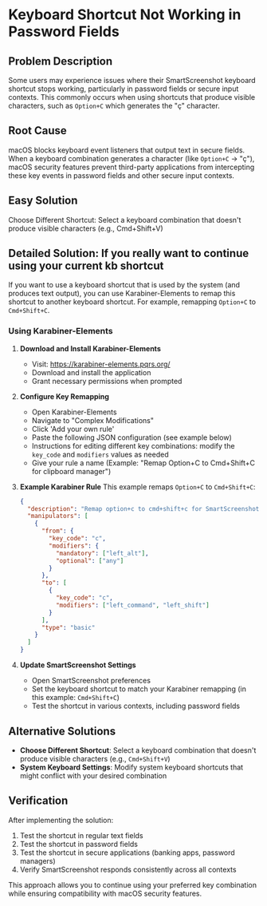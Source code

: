 # Keyboard Shortcut Not Working in Password Fields

## Problem Description

Some users may experience issues where their SmartScreenshot keyboard shortcut stops working, particularly in password fields or secure input contexts. This commonly occurs when using shortcuts that produce visible characters, such as `Option+C` which generates the "ç" character.

## Root Cause

macOS blocks keyboard event listeners that output text in secure fields. When a keyboard combination generates a character (like `Option+C` → "ç"), macOS security features prevent third-party applications from intercepting these key events in password fields and other secure input contexts.

## Easy Solution

Choose Different Shortcut: Select a keyboard combination that doesn't produce visible characters (e.g., Cmd+Shift+V)

## Detailed Solution: If you really want to continue using your current kb shortcut

If you want to use a keyboard shortcut that is used by the system (and produces text output), you can use Karabiner-Elements to remap this shortcut to another keyboard shortcut. For example, remapping `Option+C` to `Cmd+Shift+C`.

### Using Karabiner-Elements

1. **Download and Install Karabiner-Elements**

   - Visit: <https://karabiner-elements.pqrs.org/>
   - Download and install the application
   - Grant necessary permissions when prompted

2. **Configure Key Remapping**

   - Open Karabiner-Elements
   - Navigate to "Complex Modifications"
   - Click 'Add your own rule'
   - Paste the following JSON configuration (see example below)
   - Instructions for editing different key combinations: modify the `key_code` and `modifiers` values as needed
   - Give your rule a name (Example: "Remap Option+C to Cmd+Shift+C for clipboard manager")

3. **Example Karabiner Rule**
   This example remaps `Option+C` to `Cmd+Shift+C`:

   ```json
   {
     "description": "Remap option+c to cmd+shift+c for SmartScreenshot trigger",
     "manipulators": [
       {
         "from": {
           "key_code": "c",
           "modifiers": {
             "mandatory": ["left_alt"],
             "optional": ["any"]
           }
         },
         "to": [
           {
             "key_code": "c",
             "modifiers": ["left_command", "left_shift"]
           }
         ],
         "type": "basic"
       }
     ]
   }
   ```

4. **Update SmartScreenshot Settings**
   - Open SmartScreenshot preferences
   - Set the keyboard shortcut to match your Karabiner remapping (in this example: `Cmd+Shift+C`)
   - Test the shortcut in various contexts, including password fields

## Alternative Solutions

- **Choose Different Shortcut**: Select a keyboard combination that doesn't produce visible characters (e.g., `Cmd+Shift+V`)
- **System Keyboard Settings**: Modify system keyboard shortcuts that might conflict with your desired combination

## Verification

After implementing the solution:

1. Test the shortcut in regular text fields
2. Test the shortcut in password fields
3. Test the shortcut in secure applications (banking apps, password managers)
4. Verify SmartScreenshot responds consistently across all contexts

This approach allows you to continue using your preferred key combination while ensuring compatibility with macOS security features.
